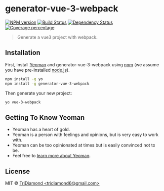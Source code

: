 # generator-vue-3-webpack

[![NPM version][npm-image]][npm-url] [![Build Status][travis-image]][travis-url] [![Dependency Status][daviddm-image]][daviddm-url] [![Coverage percentage][coveralls-image]][coveralls-url]

> Generate a vue3 project with webpack.

## Installation

First, install [Yeoman](http://yeoman.io) and generator-vue-3-webpack using [npm](https://www.npmjs.com/) (we assume you have pre-installed [node.js](https://nodejs.org/)).

```bash
npm install -g yo
npm install -g generator-vue-3-webpack
```

Then generate your new project:

```bash
yo vue-3-webpack
```

## Getting To Know Yeoman

- Yeoman has a heart of gold.
- Yeoman is a person with feelings and opinions, but is very easy to work with.
- Yeoman can be too opinionated at times but is easily convinced not to be.
- Feel free to [learn more about Yeoman](http://yeoman.io/).

## License

MIT © [TriDiamond &lt;tridiamond6@gmail.com&gt;](https://tridiamond.tech)

[npm-image]: https://badge.fury.io/js/generator-vue-3-webpack.svg
[npm-url]: https://npmjs.org/package/generator-vue-3-webpack
[travis-image]: https://travis-ci.com/TriDiamond/generator-vue-3-webpack.svg?branch=master
[travis-url]: https://travis-ci.com/TriDiamond/generator-vue-3-webpack
[daviddm-image]: https://david-dm.org/TriDiamond/generator-vue-3-webpack.svg?theme=shields.io
[daviddm-url]: https://david-dm.org/TriDiamond/generator-vue-3-webpack
[coveralls-image]: https://coveralls.io/repos/TriDiamond/generator-vue-3-webpack/badge.svg
[coveralls-url]: https://coveralls.io/r/TriDiamond/generator-vue-3-webpack
